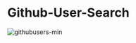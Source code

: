 # Github-User-Search

![githubusers-min](https://user-images.githubusercontent.com/118618011/235264456-c59fe694-58e3-4151-85ed-1bf02aba95ba.gif)

